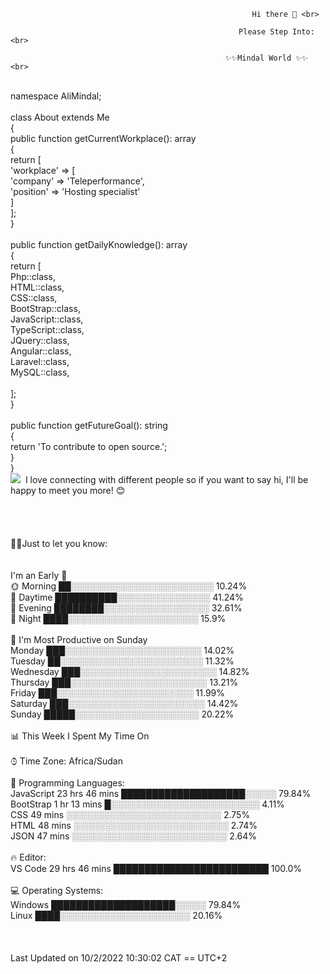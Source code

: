                                                           Hi there 👋 <br>

                                                       Please Step Into:  <br>

                                                    ✨✨Mindal World ✨✨  <br>


<?php <br>
<br>
namespace AliMindal; <br>
 <br>
class About extends Me <br>
{ <br>
    public function getCurrentWorkplace(): array <br>
    { <br>
        return [ <br>
            'workplace' => [ <br>
                'company' => 'Teleperformance', <br>
                'position' => 'Hosting specialist'   <br>       
            ] <br>
        ]; <br>
    } <br>
 <br>
    public function getDailyKnowledge(): array <br>
    { <br>
        return [ <br>
            Php::class, <br>
            HTML::class, <br>
            CSS::class, <br>
            BootStrap::class, <br>
            JavaScript::class, <br>
            TypeScript::class, <br>
            JQuery::class, <br>
            Angular::class, <br>
            Laravel::class, <br>
            MySQL::class, <br>
             <br>
        ]; <br>
    } <br>
<br>
    public function getFutureGoal(): string <br>
    { <br>
        return 'To contribute to open source.'; <br>
    } <br>
} <br>




<img src="https://user-images.githubusercontent.com/100288963/193474421-1816b12d-e767-4165-a29a-48f5ac8b316a.gif"> <img> I love connecting with different people so if you want to say hi, I'll be happy to meet you more! 😊 <br>
 <br>
<br>
<br>
<br>
📌✨Just to let you know: <br>
<br>
<br>
I'm an Early 🐤 <br>

🌞 Morning                   ██░░░░░░░░░░░░░░░░░░░░░░░   10.24%  <br>
🌆 Daytime                   ██████████░░░░░░░░░░░░░░░   41.24%  <br>
🌃 Evening                   ████████░░░░░░░░░░░░░░░░░   32.61%  <br>
🌙 Night                     ████░░░░░░░░░░░░░░░░░░░░░   15.9% <br>
 <br>
📅 I'm Most Productive on Sunday <br>

Monday                      ███░░░░░░░░░░░░░░░░░░░░░░   14.02% <br>
Tuesday                     ██░░░░░░░░░░░░░░░░░░░░░░░   11.32%  <br>
Wednesday                   ███░░░░░░░░░░░░░░░░░░░░░░   14.82%  <br>
Thursday                    ███░░░░░░░░░░░░░░░░░░░░░░   13.21%  <br>
Friday                      ███░░░░░░░░░░░░░░░░░░░░░░   11.99%  <br>
Saturday                    ███░░░░░░░░░░░░░░░░░░░░░░   14.42%  <br>
Sunday                      █████░░░░░░░░░░░░░░░░░░░░   20.22% <br>
 <br>
📊 This Week I Spent My Time On <br>
<br>
⌚︎ Time Zone: Africa/Sudan <br>
<br>
💬 Programming Languages: <br>
JavaScript               23 hrs 46 mins      ████████████████████░░░░░   79.84% <br>
BootStrap                1 hr 13 mins        █░░░░░░░░░░░░░░░░░░░░░░░░   4.11%  <br>
CSS                      49 mins             ░░░░░░░░░░░░░░░░░░░░░░░░░   2.75%  <br>
HTML                     48 mins             ░░░░░░░░░░░░░░░░░░░░░░░░░   2.74%  <br>
JSON                     47 mins             ░░░░░░░░░░░░░░░░░░░░░░░░░   2.64% <br>
 <br>
🔥 Editor: <br> 
VS Code                  29 hrs 46 mins      █████████████████████████   100.0% <br>
 <br>
💻 Operating Systems:  <br>
Windows                                      ████████████████████░░░░░   79.84%  <br>
Linux                                        ████░░░░░░░░░░░░░░░░░░░░░   20.16% <br>
<br>
<br>
<br>
Last Updated on 10/2/2022 10:30:02 CAT == UTC+2 <br>

